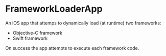 # FrameworkLoaderApp

An iOS app that attemps to dynamically load (at runtime) two frameworks:

* Objective-C framework
* Swift framework

On success the app attempts to execute each framework code.
